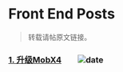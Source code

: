 # Front End Posts

> 转载请帖原文链接。

### [1. 升级MobX4](https://github.com/shallinta/front-end-posts/blob/master/posts/1.%20%E5%8D%87%E7%BA%A7MobX4.md)&emsp;&emsp;![date](https://img.shields.io/badge/%E5%8F%91%E5%B8%83%E6%97%A5%E6%9C%9F-2018%E5%B9%B412%E6%9C%8810%E6%97%A5-%2344e2ae.svg)